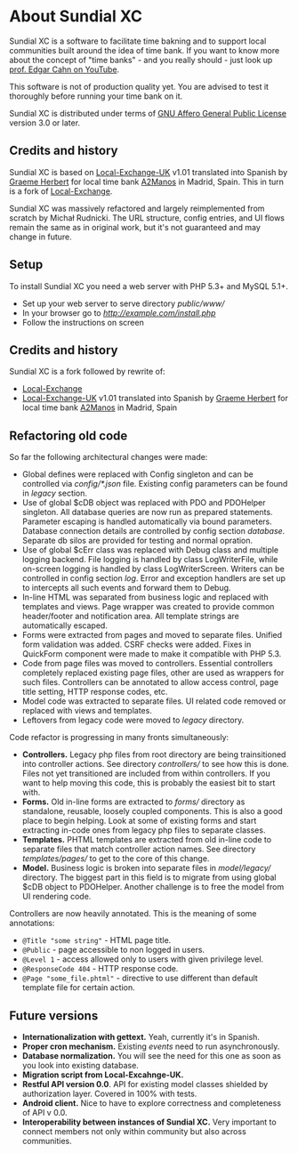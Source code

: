 # About Sundial XC

Sundial XC is a software to facilitate time bakning and to support local communities built around the idea of time bank.
If you want to know more about the concept of "time banks" - and you really should - just look up
[prof. Edgar Cahn on YouTube](www.youtube.com/results?search_query=Edgar+Cahn+RSA).

This software is not of production quality yet. You are advised to test it thoroughly before running your time bank on it.

Sundial XC is distributed under terms of [GNU Affero General Public License](http://www.gnu.org/licenses/agpl.html)
version 3.0 or later.

## Credits and history

Sundial XC is based on [Local-Exchange-UK](https://github.com/cdmweb/Local-Exchange-UK) v1.01 translated into Spanish by
[Graeme Herbert](http://www.linkedin.com/pub/graeme-herbert/9/503/794) for local time bank
[A2Manos](http://www.bancodetiempomalasana.com) in Madrid, Spain. This in turn is a fork of
[Local-Exchange](http://sourceforge.net/projects/local-exchange/).

Sundial XC was massively refactored and largely reimplemented from scratch by Michał Rudnicki.
The URL structure, config entries, and UI flows remain the same as in original work,
but it's not guaranteed and may change in future.

## Setup

To install Sundial XC you need a web server with PHP 5.3+ and MySQL 5.1+.

* Set up your web server to serve directory _public/www/_
* In your browser go to _http://example.com/install.php_
* Follow the instructions on screen

## Credits and history

Sundial XC is a fork followed by rewrite of:

* [Local-Exchange](http://sourceforge.net/projects/local-exchange/)
* [Local-Exchange-UK](https://github.com/cdmweb/Local-Exchange-UK) v1.01 translated into Spanish by
[Graeme Herbert](http://www.linkedin.com/pub/graeme-herbert/9/503/794) for local time bank
[A2Manos](http://www.bancodetiempomalasana.com) in Madrid, Spain

## Refactoring old code

So far the following architectural changes were made:

* Global defines were replaced with Config singleton and can be controlled via _config/*.json_ file.
Existing config parameters can be found in _legacy_ section.
* Use of global $cDB object was replaced with PDO and PDOHelper singleton. All database queries are now run
as prepared statements. Parameter escaping is handled automatically via bound parameters. Database connection
details are controlled by config section _database_. Separate db silos are provided for testing and normal opration.
* Use of global $cErr class was replaced with Debug class and multiple logging backend. File logging is handled by
class LogWriterFile, while on-screen logging is handled by class LogWriterScreen. Writers can be controlled in
config section _log_. Error and exception handlers are set up to intercepts all such events and forward them to Debug.
* In-line HTML was separated from business logic and replaced with templates and views. Page wrapper was created
to provide common header/footer and notification area. All template strings are automatically escaped.
* Forms were extracted from pages and moved to separate files. Unified form validation was added. CSRF checks
were added. Fixes in QuickForm component were made to make it compatible with PHP 5.3.
* Code from page files was moved to controllers. Essential controllers completely replaced existing page files,
other are used as wrappers for such files. Controllers can be annotated to allow access control, page title setting,
HTTP response codes, etc.
* Model code was extracted to separate files. UI related code removed or replaced with views and templates.
* Leftovers from legacy code were moved to _legacy_ directory.

Code refactor is progressing in many fronts simultaneously:

* **Controllers.** Legacy php files from root directory are being trainsitioned into controller actions.
See directory _controllers/_ to see how this is done. Files not yet transitioned are included from within controllers.
If you want to help moving this code, this is probably the easiest bit to start with.
* **Forms.** Old in-line forms are extracted to _forms/_ directory as standalone, reusable, loosely coupled components.
This is also a good place to begin helping. Look at some of existing forms and start extracting in-code ones
from legacy php files to separate classes.
* **Templates.** PHTML templates are extracted from old in-line code to separate files that match controller action names.
See directory _templates/pages/_ to get to the core of this change.
* **Model.** Business logic is broken into separate files in _model/legacy/_ directory. The biggest part in this field
is to migrate from using global $cDB object to PDOHelper. Another challenge is to free the model from UI rendering code.

Controllers are now heavily annotated. This is the meaning of some annotations:

* `@Title "some string"` - HTML page title.
* `@Public` - page accessible to non logged in users.
* `@Level 1` - access allowed only to users with given privilege level.
* `@ResponseCode 404` - HTTP response code.
* `@Page "some_file.phtml"` - directive to use different than default template file for certain action.

## Future versions

* **Internationalization with gettext.** Yeah, currently it's in Spanish.
* **Proper cron mechanism.** Existing _events_ need to run asynchronously.
* **Database normalization.** You will see the need for this one as soon as you look into existing database.
* **Migration script from Local-Excahnge-UK.**
* **Restful API version 0.0**. API for existing model classes shielded by authorization layer. Covered in 100% with tests.
* **Android client.** Nice to have to explore correctness and completeness of API v 0.0.
* **Interoperability between instances of Sundial XC.** Very important to connect members not only within community but also across communities.
